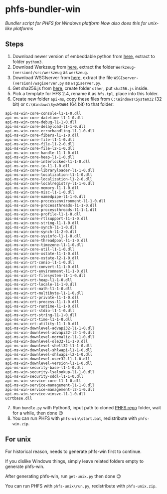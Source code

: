 # phfs-bundler-win
*Bundler script for PHFS for Windows platform*
*Now also does this for unix-like platforms*

## Steps

1. Download newer version of embeddable python from [here](https://www.python.org/downloads/), extract to folder `python3`.
2. Download Werkzeug from [here](https://pypi.org/project/Werkzeug/#files), extract the folder `Werkzeug-(version)/src/werkzeug` as `werkzeug`.
3. Download WSGIserver from [here](https://pypi.org/project/WSGIserver/#files), extract the file `WSGIserver-(version)/wsgiserver.py` as `wsgiserver.py`.
4. Get sha256.js from [here](https://github.com/AndersLindman/SHA256), create folder `other`, put `sha256.js` inside.
5. Pick a template for HFS 2.4, rename it as `hfs.tpl`, place into this folder.
6. Create new folder `api-ms`, copy these files from `C:\Windows\System32` (32 bit) or `C:\Windows\SysWOW64` (64 bit) to that folder:
```
api-ms-win-core-console-l1-1-0.dll
api-ms-win-core-datetime-l1-1-0.dll
api-ms-win-core-debug-l1-1-0.dll
api-ms-win-core-delayload-l1-1-0.dll
api-ms-win-core-errorhandling-l1-1-0.dll
api-ms-win-core-fibers-l1-1-0.dll
api-ms-win-core-file-l1-1-0.dll
api-ms-win-core-file-l1-2-0.dll
api-ms-win-core-file-l2-1-0.dll
api-ms-win-core-handle-l1-1-0.dll
api-ms-win-core-heap-l1-1-0.dll
api-ms-win-core-interlocked-l1-1-0.dll
api-ms-win-core-io-l1-1-0.dll
api-ms-win-core-libraryloader-l1-1-0.dll
api-ms-win-core-localization-l1-1-0.dll
api-ms-win-core-localization-l1-2-0.dll
api-ms-win-core-localregistry-l1-1-0.dll
api-ms-win-core-memory-l1-1-0.dll
api-ms-win-core-misc-l1-1-0.dll
api-ms-win-core-namedpipe-l1-1-0.dll
api-ms-win-core-processenvironment-l1-1-0.dll
api-ms-win-core-processthreads-l1-1-0.dll
api-ms-win-core-processthreads-l1-1-1.dll
api-ms-win-core-profile-l1-1-0.dll
api-ms-win-core-rtlsupport-l1-1-0.dll
api-ms-win-core-string-l1-1-0.dll
api-ms-win-core-synch-l1-1-0.dll
api-ms-win-core-synch-l1-2-0.dll
api-ms-win-core-sysinfo-l1-1-0.dll
api-ms-win-core-threadpool-l1-1-0.dll
api-ms-win-core-timezone-l1-1-0.dll
api-ms-win-core-util-l1-1-0.dll
api-ms-win-core-xstate-l1-1-0.dll
api-ms-win-core-xstate-l2-1-0.dll
api-ms-win-crt-conio-l1-1-0.dll
api-ms-win-crt-convert-l1-1-0.dll
api-ms-win-crt-environment-l1-1-0.dll
api-ms-win-crt-filesystem-l1-1-0.dll
api-ms-win-crt-heap-l1-1-0.dll
api-ms-win-crt-locale-l1-1-0.dll
api-ms-win-crt-math-l1-1-0.dll
api-ms-win-crt-multibyte-l1-1-0.dll
api-ms-win-crt-private-l1-1-0.dll
api-ms-win-crt-process-l1-1-0.dll
api-ms-win-crt-runtime-l1-1-0.dll
api-ms-win-crt-stdio-l1-1-0.dll
api-ms-win-crt-string-l1-1-0.dll
api-ms-win-crt-time-l1-1-0.dll
api-ms-win-crt-utility-l1-1-0.dll
api-ms-win-downlevel-advapi32-l1-1-0.dll
api-ms-win-downlevel-advapi32-l2-1-0.dll
api-ms-win-downlevel-normaliz-l1-1-0.dll
api-ms-win-downlevel-ole32-l1-1-0.dll
api-ms-win-downlevel-shell32-l1-1-0.dll
api-ms-win-downlevel-shlwapi-l1-1-0.dll
api-ms-win-downlevel-shlwapi-l2-1-0.dll
api-ms-win-downlevel-user32-l1-1-0.dll
api-ms-win-downlevel-version-l1-1-0.dll
api-ms-win-security-base-l1-1-0.dll
api-ms-win-security-lsalookup-l1-1-0.dll
api-ms-win-security-sddl-l1-1-0.dll
api-ms-win-service-core-l1-1-0.dll
api-ms-win-service-management-l1-1-0.dll
api-ms-win-service-management-l2-1-0.dll
api-ms-win-service-winsvc-l1-1-0.dll
ucrtbase.dll
```
7. Run `bundle.py` with Python3, input path to cloned [PHFS repo](https://github.com/NaitLee/PHFS) folder, wait for a while, then done 😉
8. You can run PHFS with `phfs-win\start.bat`, redistribute with `phfs-win.zip`.

## For unix
For historical reason, needs to generate phfs-win first to continue.

If you dislike Windows things, simply leave related folders empty to generate phfs-win.

After generating phfs-win, run `get-unix.py` then done 😉

You can run PHFS with `phfs-unix\run.py`, redistribute with `phfs-unix.zip`.
